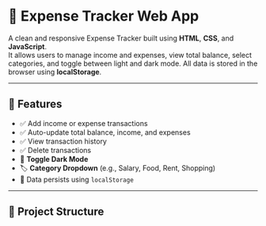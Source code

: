 # 💸 Expense Tracker Web App

A clean and responsive Expense Tracker built using **HTML**, **CSS**, and **JavaScript**.  
It allows users to manage income and expenses, view total balance, select categories, and toggle between light and dark mode. All data is stored in the browser using **localStorage**.

---

## 🚀 Features

- ✅ Add income or expense transactions
- ✅ Auto-update total balance, income, and expenses
- ✅ View transaction history
- ✅ Delete transactions
- 🌙 **Toggle Dark Mode**
- 🏷️ **Category Dropdown** (e.g., Salary, Food, Rent, Shopping)
- 💾 Data persists using `localStorage`

---

## 📂 Project Structure
